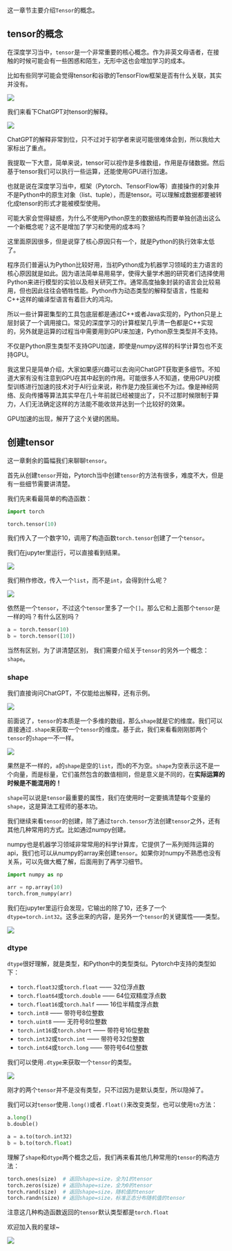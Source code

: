 这一章节主要介绍`Tensor`的概念。



## tensor的概念



在深度学习当中，`tensor`是一个非常重要的核心概念。作为非英文母语者，在接触的时候可能会有一些困惑和陌生，无形中这也会增加学习的成本。



比如有些同学可能会觉得tensor和谷歌的TensorFlow框架是否有什么关联，其实并没有。



![](https://moutsea-blog.oss-cn-hangzhou.aliyuncs.com/image-20240121170835434.png)



我们来看下ChatGPT对tensor的解释。



![](https://moutsea-blog.oss-cn-hangzhou.aliyuncs.com/image-20240121171359369.png)



ChatGPT的解释非常到位，只不过对于初学者来说可能很难体会到，所以我给大家标出了重点。



我提取一下大意，简单来说，tensor可以视作是多维数组，作用是存储数据。然后基于tensor我们可以执行一些运算，还能使用GPU进行加速。



也就是说在深度学习当中，框架（Pytorch、TensorFlow等）直接操作的对象并不是Python中的原生对象（list、tuple），而是tensor。可以理解成数据都要被转化成tensor的形式才能被模型使用。



可能大家会觉得疑惑，为什么不使用Python原生的数据结构而要单独创造出这么一个新概念呢？这不是增加了学习和使用的成本吗？



这里面原因很多，但是说穿了核心原因只有一个，就是Python的执行效率太低了。



程序员们普遍认为Python比较好用，当初Python成为机器学习领域的主力语言的核心原因就是如此。因为语法简单易用易学，使得大量学术圈的研究者们选择使用Python来进行模型的实验以及相关研究工作。通常高度抽象封装的语言会比较易用，但也因此往往会牺牲性能。Python作为动态类型的解释型语言，性能和C++这样的编译型语言有着巨大的鸿沟。



所以一些计算密集型的工具包底层都是通过C++或者Java实现的，Python只是上层封装了一个调用接口。常见的深度学习的计算框架几乎清一色都是C++实现的，另外就是运算的过程当中需要用到GPU来加速，Python原生类型并不支持。



不仅是Python原生类型不支持GPU加速，即使是numpy这样的科学计算包也不支持GPU。



我这里只是简单介绍，大家如果感兴趣可以去询问ChatGPT获取更多细节。不知道大家有没有注意到GPU在其中起到的作用。可能很多人不知道，使用GPU对模型训练进行加速的技术对于AI行业来说，称作是力挽狂澜也不为过。像是神经网络、反向传播等算法其实早在几十年前就已经被提出了，只不过那时候限制于算力，人们无法确定这样的方法能不能收敛并达到一个比较好的效果。



GPU加速的出现，解开了这个关键的困局。



## 创建tensor



这一章剩余的篇幅我们来聊聊`tensor`。



首先从创建`tensor`开始，Pytorch当中创建`tensor`的方法有很多，难度不大，但是有一些细节需要讲清楚。



我们先来看最简单的构造函数：



```python
import torch

torch.tensor(10)
```



我们传入了一个数字10，调用了构造函数`torch.tensor`创建了一个`tensor`。



我们在jupyter里运行，可以直接看到结果。



![](https://moutsea-blog.oss-cn-hangzhou.aliyuncs.com/image-20240121174029695.png)



我们稍作修改，传入一个`list`，而不是`int`，会得到什么呢？



![](https://moutsea-blog.oss-cn-hangzhou.aliyuncs.com/image-20240121174159495.png)



依然是一个`tensor`，不过这个`tensor`里多了一个`[]`。那么它和上面那个`tensor`是一样的吗？有什么区别吗？



```python
a = torch.tensor(10)
b = torch.tensor([10])
```



当然有区别，为了讲清楚区别， 我们需要介绍关于`tensor`的另外一个概念：`shape`。



### shape



我们直接询问ChatGPT，不仅能给出解释，还有示例。



![](https://moutsea-blog.oss-cn-hangzhou.aliyuncs.com/image-20240121174706643.png)



前面说了，`tensor`的本质是一个多维的数组，那么`shape`就是它的维度。我们可以直接通过`.shape`来获取一个`tensor`的维度。基于此，我们来看看刚刚那两个`tensor`的`shape`一不一样。



![](https://moutsea-blog.oss-cn-hangzhou.aliyuncs.com/image-20240121174830515.png)



果然是不一样的，`a`的`shape`是空的`list`，而`b`的不为空。`shape`为空表示这不是一个向量，而是标量，它们虽然包含的数值相同，但是意义是不同的，在**实际运算的时候是不能混用的！**



`shape`可以说是`tensor`最重要的属性，我们在使用时一定要搞清楚每个变量的`shape`，这是算法工程师的基本功。



我们继续来看`tensor`的创建，除了通过`torch.tensor`方法创建`tensor`之外，还有其他几种常用的方式。比如通过numpy创建。



numpy也是机器学习领域非常常用的科学计算库，它提供了一系列矩阵运算的api，我们也可以从numpy的array来创建`tensor`。如果你对numpy不熟悉也没有关系，可以先做大概了解，后面用到了再学习细节。



```python
import numpy as np

arr = np.array(10)
torch.from_numpy(arr)
```



我们在jupyter里运行会发现，它输出的除了10，还多了一个`dtype=torch.int32`。这多出来的内容，是另外一个`tensor`的关键属性——类型。



![](https://moutsea-blog.oss-cn-hangzhou.aliyuncs.com/image-20240121175524440.png)



### dtype



`dtype`很好理解，就是类型，和Python中的类型类似。Pytorch中支持的类型如下：

- `torch.float32`或`torch.float` —— 32位浮点数
- `torch.float64`或`torch.double` —— 64位双精度浮点数
- `torch.float16`或`torch.half` —— 16位半精度浮点数
- `torch.int8` —— 带符号8位整数
- `torch.uint8` —— 无符号8位整数
- `torch.int16`或`torch.short` —— 带符号16位整数
- `torch.int32`或`torch.int` —— 带符号32位整数
- `torch.int64`或`torch.long` —— 带符号64位整数



我们可以使用`.dtype`来获取一个`tensor`的类型。



![](https://moutsea-blog.oss-cn-hangzhou.aliyuncs.com/image-20240121180348915.png)



刚才的两个`tensor`并不是没有类型，只不过因为是默认类型，所以隐掉了。



我们可以对`tensor`使用`.long()`或者`.float()`来改变类型，也可以使用`to`方法：



```python
a.long()
b.double()

a = a.to(torch.int32)
b = b.to(torch.float)
```



理解了`shape`和`dtype`两个概念之后，我们再来看其他几种常用的`tensor`的构造方法：



```python
torch.ones(size)  # 返回shape=size，全为1的tensor
torch.zeros(size) # 返回shape=size，全为0的tensor
torch.rand(size)  # 返回shape=size，随机值的tensor
torch.randn(size) # 返回shape=size，标准正态分布随机值的tensor
```



注意这几种构造函数返回的`tensor`默认类型都是`torch.float`


欢迎加入我的星球~


![](https://moutsea-blog.oss-cn-hangzhou.aliyuncs.com/%E6%98%9F%E7%90%83%E4%BC%98%E6%83%A0%E5%88%B8%20(6).jpeg)